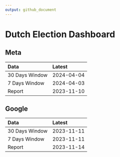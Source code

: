 ```yaml
---
output: github_document
---
```


# Dutch Election Dashboard



## Meta


|Data           |Latest     |
|:--------------|:----------|
|30 Days Window |2024-04-04 |
|7 Days Window  |2024-04-03 |
|Report         |2023-11-10 |

## Google


|Data           |Latest     |
|:--------------|:----------|
|30 Days Window |2023-11-11 |
|7 Days Window  |2023-11-11 |
|Report         |2023-11-14 |
